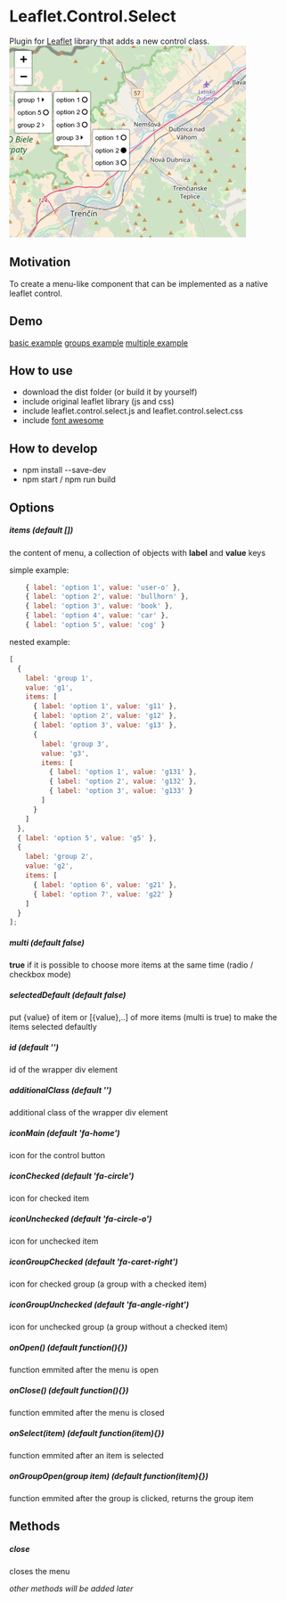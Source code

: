 # Leaflet.Control.Select

Plugin for [Leaflet](leaflet.com) library that adds a new control class.
![image](./img.png)

## Motivation

To create a menu-like component that can be implemented as a native leaflet control.

## Demo

[basic example](https://adammertel.github.io/Leaflet.Control.Select/demo/basic.html)
[groups example](https://adammertel.github.io/Leaflet.Control.Select/demo/groups.html)
[multiple example](https://adammertel.github.io/Leaflet.Control.Select/demo/multiple.html)

## How to use

* download the dist folder (or build it by yourself)
* include original leaflet library (js and css)
* include leaflet.control.select.js and leaflet.control.select.css
* include [font awesome](https://fontawesome.com/)

## How to develop

* npm install --save-dev
* npm start / npm run build

## Options

##### **items** (default [])

the content of menu, a collection of objects with **label** and **value** keys

simple example:

```js
    { label: 'option 1', value: 'user-o' },
    { label: 'option 2', value: 'bullhorn' },
    { label: 'option 3', value: 'book' },
    { label: 'option 4', value: 'car' },
    { label: 'option 5', value: 'cog' }
```

nested example:

```js
[
  {
    label: 'group 1',
    value: 'g1',
    items: [
      { label: 'option 1', value: 'g11' },
      { label: 'option 2', value: 'g12' },
      { label: 'option 3', value: 'g13' },
      {
        label: 'group 3',
        value: 'g3',
        items: [
          { label: 'option 1', value: 'g131' },
          { label: 'option 2', value: 'g132' },
          { label: 'option 3', value: 'g133' }
        ]
      }
    ]
  },
  { label: 'option 5', value: 'g5' },
  {
    label: 'group 2',
    value: 'g2',
    items: [
      { label: 'option 6', value: 'g21' },
      { label: 'option 7', value: 'g22' }
    ]
  }
];
```

##### **multi** (default false)

**true** if it is possible to choose more items at the same time (radio / checkbox mode)

##### **selectedDefault** (default false)

put {value} of item or [{value},..] of more items (multi is true) to make the items selected defaultly

##### **id** (default '')

id of the wrapper div element

##### **additionalClass** (default '')

additional class of the wrapper div element

##### **iconMain** (default 'fa-home')

icon for the control button

##### **iconChecked** (default 'fa-circle')

icon for checked item

##### **iconUnchecked** (default 'fa-circle-o')

icon for unchecked item

##### **iconGroupChecked** (default 'fa-caret-right')

icon for checked group (a group with a checked item)

##### **iconGroupUnchecked** (default 'fa-angle-right')

icon for unchecked group (a group without a checked item)

##### **onOpen()** (default function(){})

function emmited after the menu is open

##### **onClose()** (default function(){})

function emmited after the menu is closed

##### **onSelect(item)** (default function(item){})

function emmited after an item is selected

##### **onGroupOpen(group item)** (default function(item){})

function emmited after the group is clicked, returns the group item

## Methods

##### **close**

closes the menu

_other methods will be added later_
